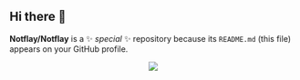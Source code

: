 ## Hi there 👋


**Notflay/Notflay** is a ✨ _special_ ✨ repository because its `README.md` (this file) appears on your GitHub profile.


  <div align= "center">
    <img src="https://github-readme-stats.vercel.app/api?username=Notflay&show_icons=true&theme=jolly"/>
  </div>

